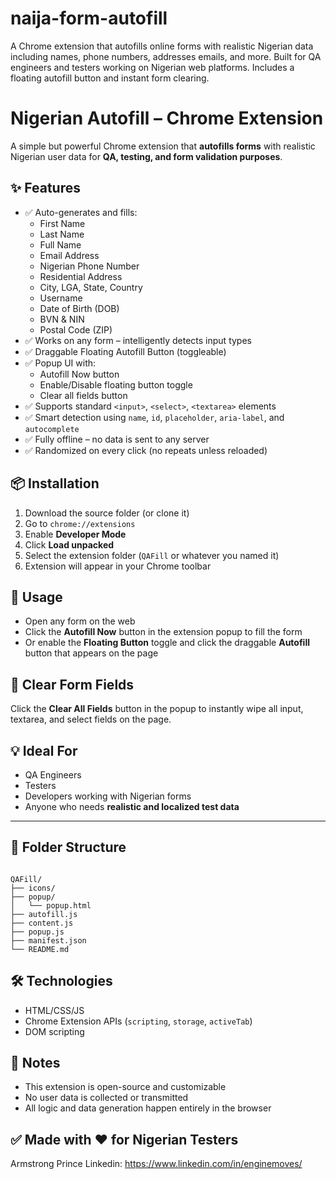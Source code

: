 # naija-form-autofill
A Chrome extension that autofills online forms with realistic Nigerian data including names, phone numbers, addresses emails, and more. Built for QA engineers and testers working on Nigerian web platforms. Includes a floating autofill button and instant form clearing.

# Nigerian Autofill – Chrome Extension

A simple but powerful Chrome extension that **autofills forms** with realistic Nigerian user data for **QA, testing, and form validation purposes**.

## ✨ Features

- ✅ Auto-generates and fills:
  - First Name
  - Last Name
  - Full Name
  - Email Address
  - Nigerian Phone Number
  - Residential Address
  - City, LGA, State, Country
  - Username
  - Date of Birth (DOB)
  - BVN & NIN
  - Postal Code (ZIP)
- ✅ Works on any form – intelligently detects input types
- ✅ Draggable Floating Autofill Button (toggleable)
- ✅ Popup UI with:
  - Autofill Now button
  - Enable/Disable floating button toggle
  - Clear all fields button
- ✅ Supports standard `<input>`, `<select>`, `<textarea>` elements
- ✅ Smart detection using `name`, `id`, `placeholder`, `aria-label`, and `autocomplete`
- ✅ Fully offline – no data is sent to any server
- ✅ Randomized on every click (no repeats unless reloaded)



## 📦 Installation

1. Download the source folder (or clone it)
2. Go to `chrome://extensions`
3. Enable **Developer Mode**
4. Click **Load unpacked**
5. Select the extension folder (`QAFill` or whatever you named it)
6. Extension will appear in your Chrome toolbar


## 🧪 Usage

- Open any form on the web
- Click the **Autofill Now** button in the extension popup to fill the form
- Or enable the **Floating Button** toggle and click the draggable **Autofill** button that appears on the page



## 🧹 Clear Form Fields

Click the **Clear All Fields** button in the popup to instantly wipe all input, textarea, and select fields on the page.



## 💡 Ideal For

- QA Engineers
- Testers
- Developers working with Nigerian forms
- Anyone who needs **realistic and localized test data**

---

## 📁 Folder Structure

```

QAFill/
├── icons/
├── popup/
│   └── popup.html
├── autofill.js
├── content.js
├── popup.js
├── manifest.json
└── README.md

```



## 🛠 Technologies

- HTML/CSS/JS
- Chrome Extension APIs (`scripting`, `storage`, `activeTab`)
- DOM scripting



## 📌 Notes

- This extension is open-source and customizable
- No user data is collected or transmitted
- All logic and data generation happen entirely in the browser



## ✅ Made with ❤️ for Nigerian Testers
Armstrong Prince
Linkedin: https://www.linkedin.com/in/enginemoves/
```

